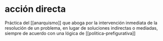 # acción directa
Práctica del [[anarquismo]] que aboga por la intervención inmediata de la resolución de un problema, en lugar de soluciones indirectas o mediadas, siempre de acuerdo con una lógica de [[politica-prefigurativa]]
